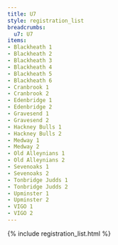 ```yaml
---
title: U7
style: registration_list
breadcrumbs:
  u7: U7
items:
- Blackheath 1
- Blackheath 2
- Blackheath 3
- Blackheath 4
- Blackheath 5
- Blackheath 6
- Cranbrook 1
- Cranbrook 2
- Edenbridge 1
- Edenbridge 2
- Gravesend 1
- Gravesend 2
- Hackney Bulls 1
- Hackney Bulls 2
- Medway 1
- Medway 2
- Old Alleynians 1
- Old Alleynians 2
- Sevenoaks 1
- Sevenoaks 2
- Tonbridge Judds 1
- Tonbridge Judds 2
- Upminster 1
- Upminster 2
- VIGO 1
- VIGO 2
---
```


{% include registration_list.html %}
